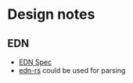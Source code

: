 # Design notes

## EDN

- [EDN Spec](https://github.com/edn-format/edn)
- [edn-rs](https://github.com/naomijub/edn-rs) could be used for parsing

